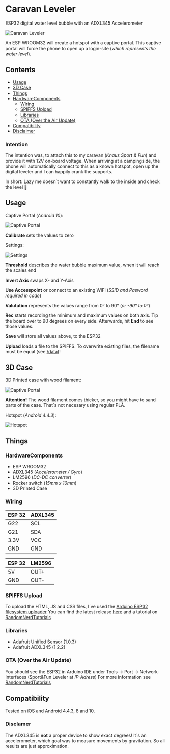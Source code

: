 # Caravan Leveler
ESP32 digital water level bubble with an ADXL345 Accelerometer

![Caravan Leveler](/Images/Caravan_Leveler.jpg)

An ESP WROOM32 will create a hotspot with a captive portal.
This captive portal will force the phone to open up a login-site (_which represents the water level_).

## Contents
* [Usage](#usage)
* [3D Case](#3D-Case)
* [Things](#Things)
* [HardwareComponents](#HardwareComponents)
  * [Wiring](#Wiring)
  * [SPIFFS Upload](#SPIFFS-Upload)
  * [Libraries](#Libraries)
  * [OTA (Over the Air Update)](#OTA-Over-the-Air-Update)
* [Compatibility](#Compatibility)
* [Disclaimer](#Disclaimer)

### Intention
The intention was, to attach this to my caravan (_Knaus Sport & Fun_) and provide it with 12V on-board voltage.
When arriving at a campingside, the phone will automatically connect to this as a known hotspot, open up the digital leveler and I can happily crank the supports.

In short: Lazy me doesn´t want to constantly walk to the inside and check the level &#129335;

## Usage

Captive Portal (_Android 10_):

![Captive Portal](/Images/Screenshot_01.jpg)

**Calibrate** sets the values to zero

Settings:

![Settings](/Images/Screenshot_02.jpg)

**Threshold** describes the water bubble maximum value, when it will reach the scales end

**Invert Axis** swaps X- and Y-Axis

**Use Accesspoint** or connect to an existing WiFi (_SSID and Pasword required in code_)

**Valutation** represents the values range from 0° to 90° (_or -90° to 0°_)

**Rec** starts recording the minimum and maximum values on both axis. Tip the board over to 90 degrees on every side. Afterwards, hit **End** to see those values.

**Save** will store all values above, to the ESP32

**Upload** loads a file to the SPIFFS. To overwrite existing files, the filename must be equal (see [/data](https://github.com/HerrRiebmann/Caravan_Leveler/tree/main/data))!

## 3D Case
3D Printed case with wood filament:

![Captive Portal](/Images/3D%20Wood%20Case.jpg)

**Attention!** The wood filament comes thicker, so you might have to sand parts of the case. That´s not necesary using regular PLA.


Hotspot (_Android 4.4.3_):

![Hotspot](/Images/Hotspot.jpg)

## Things
### HardwareComponents
* ESP WROOM32
* ADXL345 (_Accelerometer / Gyro_)
* LM2596 (_DC-DC converter_)
* Rocker switch (_15mm x 10mm_)
* 3D Printed Case

### Wiring
ESP 32 | ADXL345
------- | --------
G22 | SCL
G21 | SDA
3.3V | VCC
GND | GND

ESP 32 | LM2596
------- | --------
5V | OUT+
GND | OUT-

### SPIFFS Upload
To upload the HTML, JS and CSS files, I´ve used the [Arduino ESP32 filesystem uploader](https://github.com/me-no-dev/arduino-esp32fs-plugin)
You can find the latest release [here](https://github.com/me-no-dev/arduino-esp32fs-plugin/releases/) and a tutorial on [RandomNerdTutorials](https://randomnerdtutorials.com/install-esp32-filesystem-uploader-arduino-ide/)

### Libraries
* Adafruit Unified Sensor (1.0.3)
* Adafruit ADXL345 (1.2.2)

### OTA (Over the Air Update)
You should see the ESP32 in Arduino IDE under Tools -> Port -> Network-Interfaces (Sport&Fun Leveler at _IP-Adress_)
For more information see [RandomNerdTutorials](https://randomnerdtutorials.com/esp32-over-the-air-ota-programming/)


## Compatibility
Tested on iOS and Android 4.4.3, 8 and 10.

### Disclamer
The ADXL345 is **not** a proper device to show exact degrees! It´s an accelerometer, which goal was to measure movements by gravitation.
So all results are just approximation.

